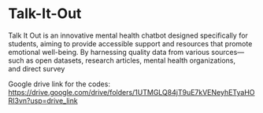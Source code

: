 # Talk-It-Out
Talk It Out is an innovative mental health chatbot designed specifically for students, aiming to provide accessible support and resources that promote emotional well-being. By harnessing quality data from various sources—such as open datasets, research articles, mental health organizations, and direct survey


Google drive link for the codes:
https://drive.google.com/drive/folders/1UTMGLQ84jT9uE7kVENeyhETyaHORI3vn?usp=drive_link
